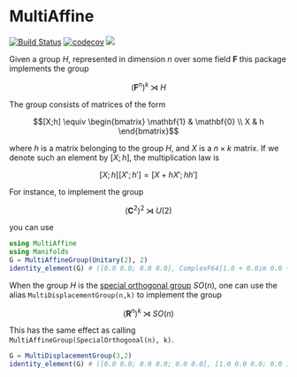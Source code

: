 # MultiAffine

[![Build Status](https://github.com/olivierverdier/MultiAffine.jl/actions/workflows/CI.yml/badge.svg?branch=main)](https://github.com/olivierverdier/MultiAffine.jl/actions/workflows/CI.yml?query=branch%3Amain)
[![codecov](https://codecov.io/gh/olivierverdier/MultiAffine.jl/graph/badge.svg?token=aTe2GSxvIw)](https://codecov.io/gh/olivierverdier/MultiAffine.jl)
[![](https://img.shields.io/badge/docs-dev-blue.svg)](https://olivierverdier.github.io/MultiAffine.jl/)


Given a group $`H`$, represented in dimension $`n`$ over some field $`\mathbf{F}`$
this package implements the group
```math
(\mathbf{F}^n)^k \rtimes H
```
The group consists of matrices of the form
```math
[X;h] \equiv \begin{bmatrix}
\mathbf{1} & \mathbf{0} \\
X & h
\end{bmatrix}
```
where $`h`$ is a matrix belonging to the group $`H`$,
and $`X`$ is a $`n × k`$ matrix.
If we denote such an element by $`[X;h]`$,
the multiplication law is
```math
[X;h] [X';h'] = [X+hX';hh']
```

For instance, to implement the group
```math
(\mathbf{C}^2)^2 \rtimes U(2)
```
you can use
```julia
using MultiAffine
using Manifolds
G = MultiAffineGroup(Unitary(2), 2)
identity_element(G) # ([0.0 0.0; 0.0 0.0], ComplexF64[1.0 + 0.0im 0.0 + 0.0im; 0.0 + 0.0im 1.0 + 0.0im])
```

When the group $`H`$ is the [special orthogonal group](https://en.wikipedia.org/wiki/Orthogonal_group) $`SO(n)`$, one can use the alias `MultiDisplacementGroup(n,k)` to implement the group
```math
(\mathbf{R}^n)^k \rtimes SO(n)
```
This has the same effect as calling `MultiAffineGroup(SpecialOrthogonal(n), k)`. 

```julia
G = MultiDisplacementGroup(3,2)
identity_element(G) # ([0.0 0.0; 0.0 0.0; 0.0 0.0], [1.0 0.0 0.0; 0.0 1.0 0.0; 0.0 0.0 1.0])
```

